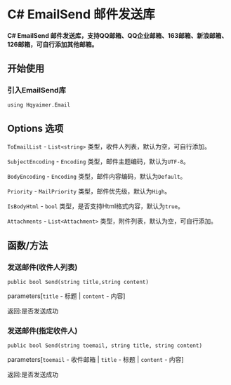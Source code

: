 C# EmailSend 邮件发送库
===========================

#### C# EmailSend 邮件发送库，支持QQ邮箱、QQ企业邮箱、163邮箱、新浪邮箱、126邮箱，可自行添加其他邮箱。

开始使用
-------

### 引入EmailSend库

`using Hqyaimer.Email`

Options 选项
----

`ToEmailList` - `List<string>` 类型，收件人列表，默认为空，可自行添加。

`SubjectEncoding` - `Encoding` 类型，邮件主题编码，默认为`UTF-8`。

`BodyEncoding` - `Encoding` 类型，邮件内容编码，默认为`Default`。

`Priority` - `MailPriority` 类型，邮件优先级，默认为`High`。

`IsBodyHtml` - `bool` 类型，是否支持Html格式内容，默认为`true`。

`Attachments` - `List<Attachment>` 类型，附件列表，默认为空，可自行添加。

函数/方法
----

### 发送邮件(收件人列表)

`public bool Send(string title,string content)`

parameters[`title` - 标题 | `content` - 内容]

返回:是否发送成功

### 发送邮件(指定收件人)

`public bool Send(string toemail, string title, string content)`

parameters[`toemail` - 收件邮箱 | `title` - 标题 | `content` - 内容]

返回:是否发送成功
